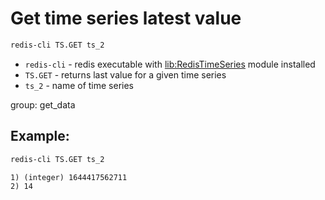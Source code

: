 # Get time series latest value

```bash
redis-cli TS.GET ts_2
```

- `redis-cli` - redis executable with [lib:RedisTimeSeries](https://onelinerhub.com/redis-timeseries/how-to-install-redis-time-series) module installed
- `TS.GET` - returns last value for a given time series
- `ts_2` - name of time series

group: get_data

## Example: 
```bash
redis-cli TS.GET ts_2
```
```
1) (integer) 1644417562711
2) 14
```

